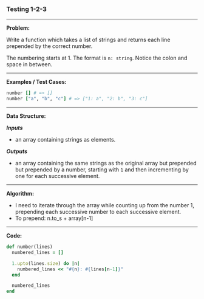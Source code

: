### Testing 1-2-3

---

**Problem:**  

Write a function which takes a list of strings and returns each line prepended by the correct number.  

The numbering starts at 1. The format is `n: string`. Notice the colon and space in between.

---

**Examples / Test Cases:**  

```ruby
number [] # => []
number ["a", "b", "c"] # => ["1: a", "2: b", "3: c"]
```

---

**Data Structure:**

**_Inputs_**

* an array containing strings as elements.

**_Outputs_**

* an array containing the same strings as the original array but prepended but prepended by a number, starting with `1` and then incrementing by one for each successive element.

---

**Algorithm:**

* I need to iterate through the array while counting up from the number 1, prepending each successive number to each successive element.
* To prepend: n.to_s + array[n-1]

---

**Code:**  

```ruby
def number(lines)
  numbered_lines = []

  1.upto(lines.size) do |n|
    numbered_lines << "#{n}: #{lines[n-1]}"
  end

  numbered_lines
end 
```

